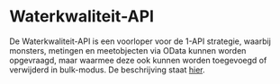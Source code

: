 # Waterkwaliteit-API

De Waterkwaliteit-API is een voorloper voor de 1-API strategie, waarbij monsters, metingen en meetobjecten via OData kunnen worden opgevraagd, maar waarmee deze ook kunnen worden toegevoegd of verwijderd in bulk-modus.
De beschrijving staat [hier](waterkwaliteitapi.md).
